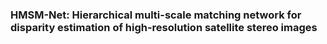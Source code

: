 ### HMSM-Net: Hierarchical multi-scale matching network for disparity estimation of high-resolution satellite stereo images


